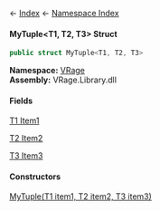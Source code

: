 ← [Index](Api-Index) ← [Namespace Index](Namespace-Index)

#### MyTuple&lt;T1, T2, T3&gt; Struct

```csharp
public struct MyTuple<T1, T2, T3>
```

**Namespace:** [VRage](VRage)  
**Assembly:** VRage.Library.dll

#### Fields

[T1 Item1](VRage.MyTuple`3.Item1)

> 

[T2 Item2](VRage.MyTuple`3.Item2)

> 

[T3 Item3](VRage.MyTuple`3.Item3)

> 

#### Constructors

[MyTuple(T1 item1, T2 item2, T3 item3)](VRage.MyTuple`3..ctor)

> 

